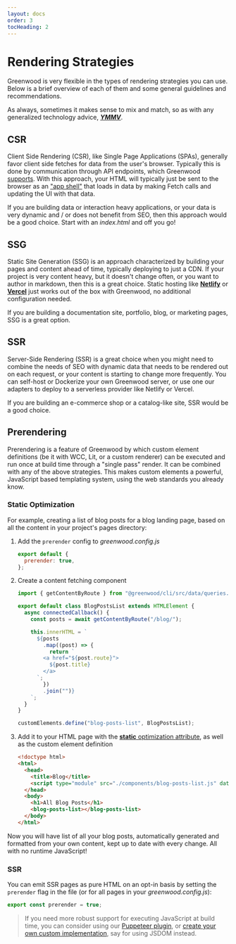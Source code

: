 ```yaml
---
layout: docs
order: 3
tocHeading: 2
---
```


# Rendering Strategies

Greenwood is very flexible in the types of rendering strategies you can use. Below is a brief overview of each of them and some general guidelines and recommendations.

As always, sometimes it makes sense to mix and match, so as with any generalized technology advice, [_**YMMV**_](https://en.wiktionary.org/wiki/your_mileage_may_vary).

## CSR

Client Side Rendering (CSR), like Single Page Applications (SPAs), generally favor client side fetches for data from the user's browser. Typically this is done by communication through API endpoints, which Greenwood [supports](/docs/pages/api-routes/). With this approach, your HTML will typically just be sent to the browser as an ["app shell"](https://developer.chrome.com/blog/app-shell) that loads in data by making Fetch calls and updating the UI with that data.

If you are building data or interaction heavy applications, or your data is very dynamic and / or does not benefit from SEO, then this approach would be a good choice. Start with an _index.html_ and off you go!

## SSG

Static Site Generation (SSG) is an approach characterized by building your pages and content ahead of time, typically deploying to just a CDN. If your project is very content heavy, but it doesn't change often, or you want to author in markdown, then this is a great choice. Static hosting like [**Netlify**](/guides/hosting/netlify/) or [**Vercel**](/guides/hosting/netlify/) just works out of the box with Greenwood, no additional configuration needed.

If you are building a documentation site, portfolio, blog, or marketing pages, SSG is a great option.

## SSR

Server-Side Rendering (SSR) is a great choice when you might need to combine the needs of SEO with dynamic data that needs to be rendered out on each request, or your content is starting to change more frequently. You can self-host or Dockerize your own Greenwood server, or use one our adapters to deploy to a serverless provider like Netlify or Vercel.

If you are building an e-commerce shop or a catalog-like site, SSR would be a good choice.

## Prerendering

Prerendering is a feature of Greenwood by which custom element definitions (be it with WCC, Lit, or a custom renderer) can be executed and run once at build time through a "single pass" render. It can be combined with any of the above strategies. This makes custom elements a powerful, JavaScript based templating system, using the web standards you already know.

### Static Optimization

For example, creating a list of blog posts for a blog landing page, based on all the content in your project's pages directory:

<!-- Prettier has a hard time indenting lists with code fences I guess... :/ -->
<!-- https://github.com/prettier/prettier/issues/3459 -->

1. Add the `prerender` config to _greenwood.config.js_

   <!-- prettier-ignore-start -->

   <app-ctc-block variant="snippet" heading="greenwood.config.js">

   ```js
   export default {
     prerender: true,
   };
   ```

   </app-ctc-block>

   <!-- prettier-ignore-end -->

1. Create a content fetching component

   <!-- prettier-ignore-start -->

   <app-ctc-block variant="snippet">

   ```js
   import { getContentByRoute } from "@greenwood/cli/src/data/queries.js";

   export default class BlogPostsList extends HTMLElement {
     async connectedCallback() {
       const posts = await getContentByRoute("/blog/");

       this.innerHTML = `
         ${posts
           .map((post) => {
             return `
           <a href="${post.route}">
             ${post.title}
           </a>
         `;
           })
           .join("")}
       `;
     }
   }

   customElements.define("blog-posts-list", BlogPostsList);
   ```

   </app-ctc-block>

   <!-- prettier-ignore-end -->

1. Add it to your HTML page with the [**static** optimization attribute](/docs/reference/configuration/#optimization), as well as the custom element definition

   <!-- prettier-ignore-start -->

   <app-ctc-block variant="snippet">

   ```html
   <!doctype html>
   <html>
     <head>
       <title>Blog</title>
       <script type="module" src="./components/blog-posts-list.js" data-gwd-opt="static"></script>
     </head>
     <body>
       <h1>All Blog Posts</h1>
       <blog-posts-list></blog-posts-list>
     </body>
   </html>
   ```

   </app-ctc-block>

   <!-- prettier-ignore-end -->

Now you will have list of all your blog posts, automatically generated and formatted from your own content, kept up to date with every change. All with no runtime JavaScript!

### SSR

You can emit SSR pages as pure HTML on an opt-in basis by setting the `prerender` flag in the file (or for all pages in your _greenwood.config.js_):

<!-- prettier-ignore-start -->

<app-ctc-block variant="snippet">

  ```js
  export const prerender = true;
  ```

</app-ctc-block>

<!-- prettier-ignore-end -->

> If you need more robust support for executing JavaScript at build time, you can consider using our [Puppeteer plugin](https://github.com/ProjectEvergreen/greenwood/tree/master/packages/plugin-renderer-puppeteer), or [create your own custom implementation](/docs/reference/plugins-api/#custom-implementation), say for using JSDOM instead.
